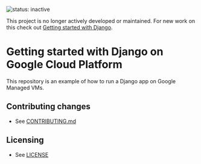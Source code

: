 ![status: inactive](https://img.shields.io/badge/status-inactive-red.svg)

This project is no longer actively developed or maintained. For new work on this check out [Getting started with Django](https://cloud.google.com/python/django/).

# Getting started with Django on Google Cloud Platform

This repository is an example of how to run a Django app on Google Managed
VMs.

## Contributing changes

* See [CONTRIBUTING.md](CONTRIBUTING.md)


## Licensing

* See [LICENSE](LICENSE)
